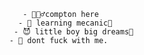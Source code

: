 
             - 🙅🏿‍♂️compton here
            - 👺 learning mecanic🔧
           - 😈 little boy big dreams👾
          - 🥶 dont fuck with me.
